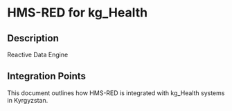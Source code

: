 # HMS-RED for kg_Health

## Description

Reactive Data Engine

## Integration Points

This document outlines how HMS-RED is integrated with kg_Health systems in Kyrgyzstan.
